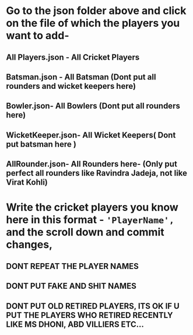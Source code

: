 # Go to the json folder above and click on the file of which the players you want to add- 
## All Players.json - All Cricket Players
## Batsman.json - All Batsman (Dont put all rounders and wicket keepers here)
## Bowler.json- All Bowlers (Dont put all rounders here)
## WicketKeeper.json- All Wicket Keepers( Dont put batsman here )
## AllRounder.json- All Rounders here- (Only put perfect all rounders like Ravindra Jadeja, not like Virat Kohli) 



# Write the cricket players you know here in this format - `'PlayerName',` and the scroll down and commit changes, 
## DONT REPEAT THE PLAYER NAMES 
## DONT PUT FAKE AND SHIT NAMES
## DONT PUT OLD RETIRED PLAYERS, ITS OK IF U PUT THE PLAYERS WHO RETIRED RECENTLY LIKE MS DHONI, ABD VILLIERS ETC...
